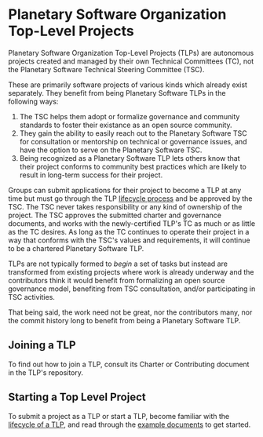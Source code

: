 # Planetary Software Organization Top-Level Projects

Planetary Software Organization Top-Level Projects (TLPs) are
autonomous projects created and managed by their own Technical
Committees (TC), not the Planetary Software Technical Steering
Committee (TSC).

These are primarily software projects of various kinds which already
exist separately.  They benefit from being Planetary Software TLPs
in the following ways: 

1. The TSC helps them adopt or formalize governance and
	community standards to foster their existance as an open
	source community.
2. They gain the ability to easily reach out to the Planetary
	Software TSC for consultation or mentorship on technical
	or governance issues, and have the option to serve on the
	Planetary Software TSC.
3. Being recognized as a Planetary Software TLP lets others
	know that their project conforms to community best practices
	which are likely to result in long-term success for their
	project.

Groups can submit applications for their project to become a TLP
at any time but must go through the TLP [lifecycle process](lifecycle)
and be approved by the TSC.  The TSC never takes responsibility or 
any kind of ownership of the project. The TSC approves the submitted
charter and governance documents, and works with the newly-certified
TLP's TC as much or as little as the TC desires.  As long as the TC
continues to operate their project in a way that conforms with the
TSC's values and requirements, it will continue to be a chartered 
Planetary Software TLP.

TLPs are not typically formed to *begin* a set of tasks but instead
are transformed from existing projects where work is already underway
and the contributors think it would benefit from formalizing an
open source governance model, benefiting from TSC consultation, and/or 
participating in TSC activities.

That being said, the work need not be great, nor the contributors many,
nor the commit history long to benefit from being a Planetary Software
TLP.

## Joining a TLP

To find out how to join a TLP, consult its Charter or
Contributing document in the TLP's repository.

## Starting a Top Level Project

To submit a project as a TLP or start a TLP, become familiar with the
[lifecycle of a TLP](lifecycle), and read through the [example
documents](Bootstrap-Policies/) to get started.


[lifecycle]: Lifecycle.md
